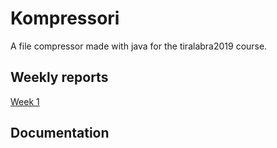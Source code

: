 # Kompressori

A file compressor made with java for the tiralabra2019 course.

## Weekly reports

[Week 1](documentation/weeks/week1.md)

## Documentation